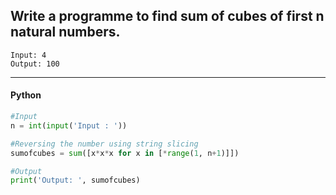## Write a programme to find sum of cubes of first n natural numbers.

```
Input: 4
Output: 100
```

---

<CodeBlock slots="heading, code" repeat="1" languages="Python" />

#### Python

```python
#Input
n = int(input('Input : '))

#Reversing the number using string slicing
sumofcubes = sum([x*x*x for x in [*range(1, n+1)]])

#Output
print('Output: ', sumofcubes)
```
